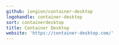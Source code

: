 ```yaml
---
github: iongion/container-desktop
logohandle: container-desktop
sort: containerdesktop
title: Container Desktop
website: 'https://container-desktop.com/'
---
```


